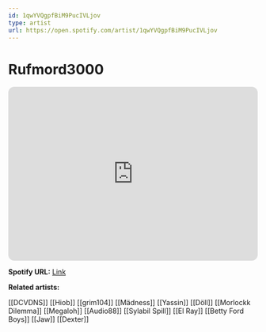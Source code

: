 ```yaml
---
id: 1qwYVQgpfBiM9PucIVLjov
type: artist
url: https://open.spotify.com/artist/1qwYVQgpfBiM9PucIVLjov
---
```

# Rufmord3000

<iframe style="border-radius:12px" src="https://open.spotify.com/embed/artist/1qwYVQgpfBiM9PucIVLjov" width="100%" height="352" frameBorder="0" allowfullscreen="" allow="autoplay; clipboard-write; encrypted-media; fullscreen; picture-in-picture" loading="lazy"></iframe>

**Spotify URL:** [Link](https://open.spotify.com/artist/1qwYVQgpfBiM9PucIVLjov)

**Related artists:**

[[DCVDNS]]
[[Hiob]]
[[grim104]]
[[Mädness]]
[[Yassin]]
[[Döll]]
[[Morlockk Dilemma]]
[[Megaloh]]
[[Audio88]]
[[Sylabil Spill]]
[[El Ray]]
[[Betty Ford Boys]]
[[Jaw]]
[[Dexter]]
